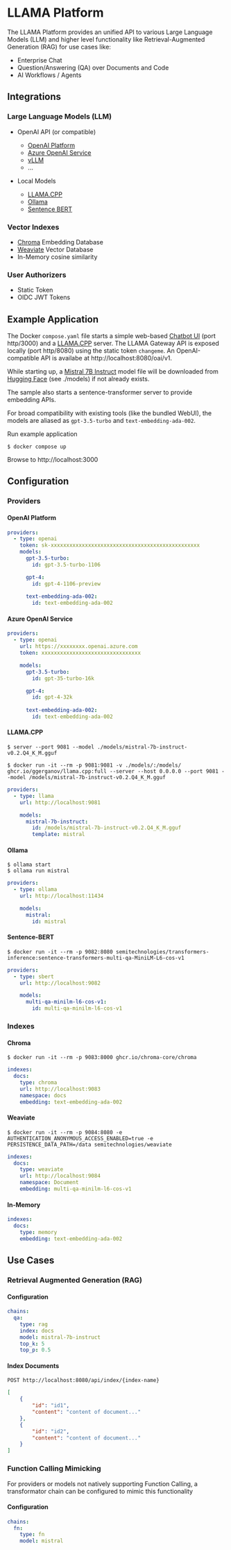 
# LLAMA Platform

The LLAMA Platform provides an unified API to various Large Language Models (LLM) and higher level functionality like 
Retrieval-Augmented Generation (RAG) for use cases like:

- Enterprise Chat
- Question/Answering (QA) over Documents and Code
- AI Workflows / Agents 


## Integrations

###  Large Language Models (LLM)

- OpenAI API (or compatible)  
  - [OpenAI Platform](https://platform.openai.com/docs/introduction)
  - [Azure OpenAI Service](https://azure.microsoft.com/en-us/products/ai-services/openai-service)
  - [vLLM](https://docs.vllm.ai)
  - ...

- Local Models
  - [LLAMA.CPP](https://github.com/ggerganov/llama.cpp)
  - [Ollama](https://ollama.ai/)
  - [Sentence BERT](https://www.sbert.net) 


### Vector Indexes

- [Chroma](https://www.trychroma.com) Embedding Database
- [Weaviate](https://weaviate.io) Vector Database
- In-Memory cosine similarity

### User Authorizers

- Static Token
- OIDC JWT Tokens


## Example Application

The Docker `compose.yaml` file starts a simple web-based [Chatbot UI](https://github.com/mckaywrigley/chatbot-ui)  (port http/3000) and a [LLAMA.CPP](https://github.com/ggerganov/llama.cpp) server. The LLAMA Gateway API is exposed locally (port http/8080) using the static token `changeme`. An OpenAI-compatible API is availabe at http://localhost:8080/oai/v1. 

While starting up, a [Mistral 7B Instruct](https://mistral.ai/news/announcing-mistral-7b/) model file will be downloaded from [Hugging Face](https://huggingface.co) (see ./models) if not already exists.

The sample also starts a sentence-transformer server to provide embedding APIs.

For broad compatibility with existing tools (like the bundled WebUI), the models are aliased as `gpt-3.5-turbo` and `text-embedding-ada-002`.

Run example application

```shell
$ docker compose up
```

Browse to http://localhost:3000

## Configuration

### Providers

#### OpenAI Platform

```yaml
providers:
  - type: openai
    token: sk-xxxxxxxxxxxxxxxxxxxxxxxxxxxxxxxxxxxxxxxxxxxxxxxx
    models:
      gpt-3.5-turbo:
        id: gpt-3.5-turbo-1106

      gpt-4:
        id: gpt-4-1106-preview
        
      text-embedding-ada-002:
        id: text-embedding-ada-002
```

#### Azure OpenAI Service

```yaml
providers:
  - type: openai
    url: https://xxxxxxxx.openai.azure.com
    token: xxxxxxxxxxxxxxxxxxxxxxxxxxxxxxxx

    models:
      gpt-3.5-turbo:
        id: gpt-35-turbo-16k

      gpt-4:
        id: gpt-4-32k
        
      text-embedding-ada-002:
        id: text-embedding-ada-002
```

#### LLAMA.CPP

```shell
$ server --port 9081 --model ./models/mistral-7b-instruct-v0.2.Q4_K_M.gguf
```

```shell
$ docker run -it --rm -p 9081:9081 -v ./models/:/models/ ghcr.io/ggerganov/llama.cpp:full --server --host 0.0.0.0 --port 9081 --model /models/mistral-7b-instruct-v0.2.Q4_K_M.gguf
```

```yaml
providers:
  - type: llama
    url: http://localhost:9081

    models:
      mistral-7b-instruct:
        id: /models/mistral-7b-instruct-v0.2.Q4_K_M.gguf
        template: mistral
```

#### Ollama

```shell
$ ollama start
$ ollama run mistral
```

```yaml
providers:
  - type: ollama
    url: http://localhost:11434

    models:
      mistral:
        id: mistral
```

#### Sentence-BERT

```shell
$ docker run -it --rm -p 9082:8080 semitechnologies/transformers-inference:sentence-transformers-multi-qa-MiniLM-L6-cos-v1
```

```yaml
providers:
  - type: sbert
    url: http://localhost:9082

    models:
      multi-qa-minilm-l6-cos-v1:
        id: multi-qa-minilm-l6-cos-v1
```

### Indexes

#### Chroma

```shell
$ docker run -it --rm -p 9083:8000 ghcr.io/chroma-core/chroma
```

```yaml
indexes:
  docs:
    type: chroma
    url: http://localhost:9083
    namespace: docs
    embedding: text-embedding-ada-002
```

#### Weaviate

```shell
$ docker run -it --rm -p 9084:8080 -e AUTHENTICATION_ANONYMOUS_ACCESS_ENABLED=true -e PERSISTENCE_DATA_PATH=/data semitechnologies/weaviate
```

```yaml
indexes:
  docs:
    type: weaviate
    url: http://localhost:9084
    namespace: Document
    embedding: multi-qa-minilm-l6-cos-v1  
```

#### In-Memory

```yaml
indexes:
  docs:
    type: memory   
    embedding: text-embedding-ada-002
```

## Use Cases

### Retrieval Augmented Generation (RAG)

#### Configuration

```yaml
chains:
  qa:
    type: rag
    index: docs
    model: mistral-7b-instruct
    top_k: 5
    top_p: 0.5
```

#### Index Documents

```
POST http://localhost:8080/api/index/{index-name}
```

```json
[
    {
        "id": "id1",
        "content": "content of document..."
    },
    {
        "id": "id2",
        "content": "content of document..."
    }
]
```

### Function Calling Mimicking

For providers or models not natively supporting Function Calling, a transformator chain can be configured to mimic this functionality

#### Configuration

```yaml
chains:
  fn:
    type: fn
    model: mistral
```